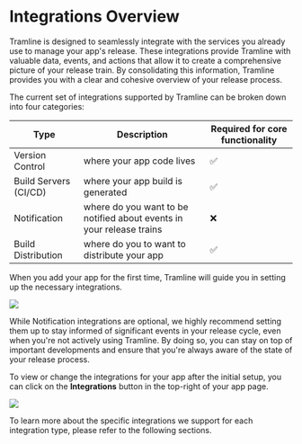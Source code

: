 # Integrations Overview

Tramline is designed to seamlessly integrate with the services you already use to manage your app's release. These integrations provide Tramline with valuable data, events, and actions that allow it to create a comprehensive picture of your release train. By consolidating this information, Tramline provides you with a clear and cohesive overview of your release process.

The current set of integrations supported by Tramline can be broken down into four categories:

| Type                  | Description                                                          | Required for core functionality |
|-----------------------|----------------------------------------------------------------------|---------------------------------|
| Version Control       | where your app code lives                                            | ✅                               |
| Build Servers (CI/CD) | where your app build is generated                                    | ✅                               |
| Notification          | where do you want to be notified about events in your release trains | ❌                               |
| Build Distribution    | where do you to want to distribute your app                          | ✅                               |


When you add your app for the first time, Tramline will guide you in setting up the necessary integrations.

![](/img/add-integrations-new-app.png)

While Notification integrations are optional, we highly recommend setting them up to stay informed of significant events in your release cycle, even when you're not actively using Tramline. By doing so, you can stay on top of important developments and ensure that you're always aware of the state of your release process.

To view or change the integrations for your app after the initial setup, you can click on the __Integrations__ button in the top-right of your app page.

![](/img/add-integrations.png)

To learn more about the specific integrations we support for each integration type, please refer to the following sections.

